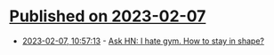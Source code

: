 # [Published on 2023-02-07](index.md)

* [2023-02-07, 10:57:13](https://news.ycombinator.com/item?id=34691184) - [Ask HN: I hate gym. How to stay in shape?](https://news.ycombinator.com/item?id=34691184)
